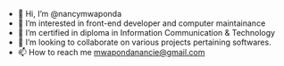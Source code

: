 - 👋 Hi, I’m @nancymwaponda
- 👀 I’m interested in front-end developer and computer maintainance 
- 🌱 I’m certified in diploma in Information Communication & Technology 
- 💞️ I’m looking to collaborate on various projects pertaining softwares.
- 📫 How to reach me mwapondanancie@gmail.com 

<!---
nancymwaponda/nancymwaponda is a ✨ special ✨ repository because its `README.md` (this file) appears on your GitHub profile.
You can click the Preview link to take a look at your changes.
--->
